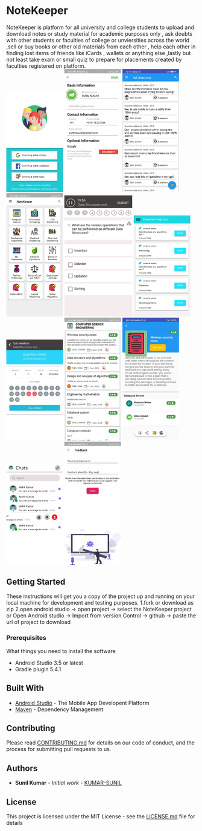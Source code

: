 # NoteKeeper

NoteKeeper is platform for all university and college students to upload and download notes or study material for academic purposes only , ask doubts with other students or faculties  of college or unviersities across the world ,sell or buy books or other old materials from each other , help each other in finding lost items of friends like iCards , wallets or anything else ,lastly but not least take exam or small quiz to prepare for placements created by faculties registered on platform.</br>
<img src="https://github.com/sunil-kumarr/NoteKeeper/blob/master/Screenshots/Login%20Screen.png" width="150">
<img src="https://github.com/sunil-kumarr/NoteKeeper/blob/master/Screenshots/profile.jpg" width="150">
<img src="https://github.com/sunil-kumarr/NoteKeeper/blob/master/Screenshots/Discuss.jpg" width="150">
<img src="https://github.com/sunil-kumarr/NoteKeeper/blob/master/Screenshots/home.jpg" width="150">
<img src="https://github.com/sunil-kumarr/NoteKeeper/blob/master/Screenshots/Question%20layout.png" width="180">
<img src="https://github.com/sunil-kumarr/NoteKeeper/blob/master/Screenshots/Quiz%20Home%20layout.png" width="150">
<img src="https://github.com/sunil-kumarr/NoteKeeper/blob/master/Screenshots/Quiz%20results%20layout.png" width="150">
<img src="https://github.com/sunil-kumarr/NoteKeeper/blob/master/Screenshots/books%20list.jpg" width="150">
<img src="https://github.com/sunil-kumarr/NoteKeeper/blob/master/Screenshots/pdf%20details.jpg" width="150">
<img src="https://github.com/sunil-kumarr/NoteKeeper/blob/master/Screenshots/Chat%20layouts.png" width="150">
<img src="https://github.com/sunil-kumarr/NoteKeeper/blob/master/Screenshots/feedback.jpg" width="150">




## Getting Started

These instructions will get you a copy of the project up and running on your local machine for development and testing purposes.
1.fork or download as zip
2.open android studio -> open project -> select the NoteKeeper project
or
Open Android studio -> Import from version Control -> github -> paste the url of project to download


### Prerequisites

What things you need to install the software
* Android Studio 3.5 or latest
* Gradle plugin 5.4.1

## Built With

* [Android Studio](https://developer.android.com/studio/) - The Mobile App Developent Platform
* [Maven](https://maven.apache.org/) - Dependency Management

## Contributing

Please read [CONTRIBUTING.md](https://github.com/sunil-kumarr/NoteKeeper/blob/master/CONTRIBUTING.md) for details on our code of conduct, and the process for submitting pull requests to us.


## Authors

* **Sunil Kumar** - *Initial work* - [KUMAR-SUNIL](https://github.com/sunil-kumarr/NoteKeeper/edit/master/README.md)

## License

This project is licensed under the MIT License - see the [LICENSE.md](https://github.com/sunil-kumarr/NoteKeeper/blob/master/LICENSE.md) file for details

